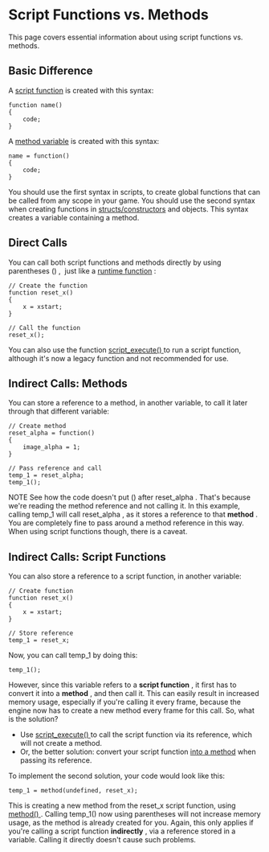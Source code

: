 # Script Functions vs. Methods

This page covers essential information about using script functions vs.
methods.

## Basic Difference

A [script function](Script_Functions) is created with this syntax:

``` gml
function name()
{
    code;
}
```

A [method variable](Method_Variables) is created with this syntax:

``` gml
name = function()
{
    code;
}
```

You should use the first syntax in scripts, to create global functions
that can be called from any scope in your game. You should use the
second syntax when creating functions in
[structs/constructors](Structs) and objects. This syntax creates a
variable containing a method.

## Direct Calls

You can call both script functions and methods directly by using
parentheses () ,  just like a [runtime function](Runtime_Functions)
:

``` gml
// Create the function
function reset_x()
{
    x = xstart;
}

// Call the function
reset_x();
```

You can also use the function [ script_execute()
](../GML_Reference/Asset_Management/Scripts/script_execute) to run a
script function, although it's now a legacy function and not recommended
for use.

## Indirect Calls: Methods

You can store a reference to a method, in another variable, to call it
later through that different variable:

``` gml
// Create method
reset_alpha = function()
{
    image_alpha = 1;
}

// Pass reference and call
temp_1 = reset_alpha;
temp_1();
```

NOTE See how the code doesn't put () after reset_alpha . That's because
we're reading the method reference and not calling it. In this example,
calling temp_1 will call reset_alpha , as it stores a reference to that
**method** . You are completely fine to pass around a method reference
in this way. When using script functions though, there is a caveat.

## Indirect Calls: Script Functions

You can also store a reference to a script function, in another
variable:

``` gml
// Create function
function reset_x()
{
    x = xstart;
}

// Store reference
temp_1 = reset_x;
```

Now, you can call temp_1 by doing this:

``` gml
temp_1();
```

However, since this variable refers to a **script function** , it first
has to convert it into a **method** , and then call it. This can easily
result in increased memory usage, especially if you're calling it every
frame, because the engine now has to create a new method every frame for
this call. So, what is the solution?

-   Use [ script_execute()
    ](../GML_Reference/Asset_Management/Scripts/script_execute) to
    call the script function via its reference, which will not create a
    method.
-   Or, the better solution: convert your script function [into a
    method](../GML_Reference/Variable_Functions/method) when passing
    its reference.

To implement the second solution, your code would look like this:

``` gml
temp_1 = method(undefined, reset_x);
```

This is creating a new method from the reset_x script function, using [
method() ](../GML_Reference/Variable_Functions/method) . Calling
temp_1() now using parentheses will not increase memory usage, as the
method is already created for you. Again, this only applies if you're
calling a script function **indirectly** , via a reference stored in a
variable. Calling it directly doesn't cause such problems.
